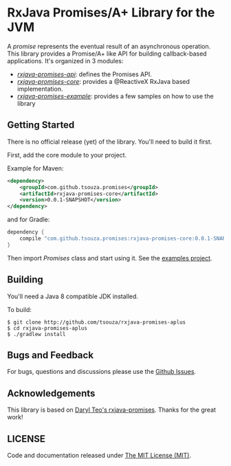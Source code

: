 # RxJava Promises/A+ Library for the JVM

A *promise* represents the eventual result of an asynchronous operation. This library provides a Promise/A+ like API for building callback-based applications. It's organized in 3 modules:
* *[rxjava-promises-api](rxjava-promises-api)*: defines the Promises API.
* *[rxjava-promises-core](rxjava-promises-core)*: provides a @ReactiveX RxJava based implementation.
* *[rxjava-promises-example](rxjava-promises-example)*: provides a few samples on how to use the library

## Getting Started

There is no official release (yet) of the library. You'll need to build it first.

First, add the core module to your project.

Example for Maven:
```xml
<dependency>
    <groupId>com.github.tsouza.promises</groupId>
    <artifactId>rxjava-promises-core</artifactId>
    <version>0.0.1-SNAPSHOT</version>
</dependency>
```

and for Gradle:
```groovy
dependency {
    compile "com.github.tsouza.promises:rxjava-promises-core:0.0.1-SNAPSHOT"
}
```

Then import *Promises* class and start using it. See the [examples project](rxjava-promises-examples).

## Building

You'll need a Java 8 compatible JDK installed.

To build:
```
$ git clone http://github.com/tsouza/rxjava-promises-aplus
$ cd rxjava-promises-aplus
$ ./gradlew install
```

## Bugs and Feedback
For bugs, questions and discussions please use the [Github Issues](issues).

## Acknowledgements

This library is based on [Daryl Teo's rxjava-promises](https://github.com/darylteo/rxjava-promises). Thanks for the great work!

## LICENSE

Code and documentation released under [The MIT License (MIT)](blob/master/LICENSE).